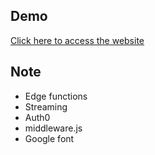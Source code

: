 ## Demo

[Click here to access the website](https://chatty-steel.vercel.app/)

## Note

- Edge functions
- Streaming
- Auth0
- middleware.js
- Google font
